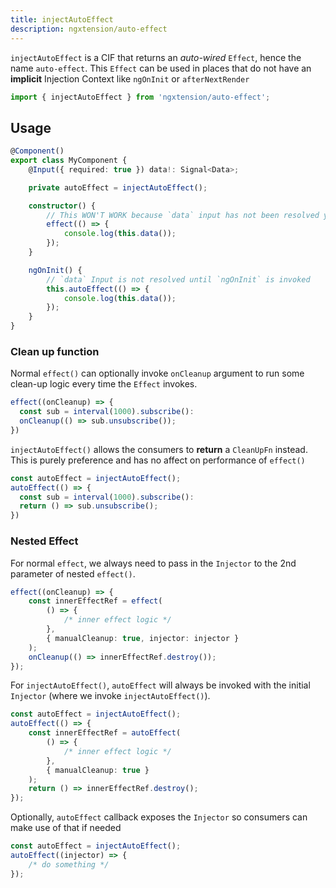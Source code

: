 ```yaml
---
title: injectAutoEffect
description: ngxtension/auto-effect
---
```


`injectAutoEffect` is a CIF that returns an _auto-wired_ `Effect`, hence the name `auto-effect`. This `Effect` can be used in places that do not have an **implicit** Injection Context like `ngOnInit` or `afterNextRender`

```ts
import { injectAutoEffect } from 'ngxtension/auto-effect';
```

## Usage

```ts
@Component()
export class MyComponent {
	@Input({ required: true }) data!: Signal<Data>;

	private autoEffect = injectAutoEffect();

	constructor() {
		// This WON'T WORK because `data` input has not been resolved yet
		effect(() => {
			console.log(this.data());
		});
	}

	ngOnInit() {
		// `data` Input is not resolved until `ngOnInit` is invoked
		this.autoEffect(() => {
			console.log(this.data());
		});
	}
}
```

### Clean up function

Normal `effect()` can optionally invoke `onCleanup` argument to run some clean-up logic every time the `Effect` invokes.

```ts
effect((onCleanup) => {
  const sub = interval(1000).subscribe():
  onCleanup(() => sub.unsubscribe());
})
```

`injectAutoEffect()` allows the consumers to **return** a `CleanUpFn` instead. This is purely preference and has no affect
on performance of `effect()`

```ts
const autoEffect = injectAutoEffect();
autoEffect(() => {
  const sub = interval(1000).subscribe():
  return () => sub.unsubscribe();
})
```

### Nested Effect

For normal `effect`, we always need to pass in the `Injector` to the 2nd parameter of nested `effect()`.

```ts
effect((onCleanup) => {
	const innerEffectRef = effect(
		() => {
			/* inner effect logic */
		},
		{ manualCleanup: true, injector: injector }
	);
	onCleanup(() => innerEffectRef.destroy());
});
```

For `injectAutoEffect()`, `autoEffect` will always be invoked with the initial `Injector` (where we invoke `injectAutoEffect()`).

```ts
const autoEffect = injectAutoEffect();
autoEffect(() => {
	const innerEffectRef = autoEffect(
		() => {
			/* inner effect logic */
		},
		{ manualCleanup: true }
	);
	return () => innerEffectRef.destroy();
});
```

Optionally, `autoEffect` callback exposes the `Injector` so consumers can make use of that if needed

```ts
const autoEffect = injectAutoEffect();
autoEffect((injector) => {
	/* do something */
});
```
